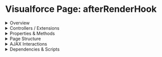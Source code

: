 # Visualforce Page: afterRenderHook

<details>
<summary>Overview</summary>

## Visualforce Page Overview: afterRenderHook

No overview found.

### Purpose of the Page
No purpose found.



### Metadata
- **API Version**: 54
- **Label**: afterRenderHook

</details>

<details>
<summary>Controllers / Extensions</summary>

## Key Controllers / Extensions Used
- **Standard Controller**: None
- **Custom Controller**: BeforeRenderHookController
- **Extensions**: 
  None

</details>

<details>
<summary>Properties & Methods</summary>

## Properties
No public properties found in associated Apex controllers/extensions.

## Methods
| Name | Return Type | Parameters | Visibility | Modifiers | Description |
| ------ | ------------- | ------------ | ------------ | ----------- | ------------- |
| `populateCourses` | `void` | `()` | `public` | `None` |  |
| `populateCourses` | `void` | `()` | `public` | `None` |  |

</details>

<details>
<summary>Page Structure</summary>

### Forms
- Contains 1 `apex:form` component(s)

### Inputs
- No input bindings (`apex:inputField`, `apex:inputText`, etc.) detected

### Buttons
- No button actions (`apex:commandButton`, `apex:button`, `apex:commandLink`) detected

</details>

<details>
<summary>AJAX Interactions</summary>

- No `apex:actionSupport` components detected

### Output Panels
- **ID**: `coursesPanel`
  - **Layout**: 
  - **Content Preview**: ""

</details>

<details>
<summary>Dependencies & Scripts</summary>

### Objects
- No SObject dependencies detected

### Fields
- No field dependencies detected

### Custom Components
- No custom components detected

### Scripts
- inline: `
        window.onload = () => {
            populateCoursesAction();
        };
    `

</details>